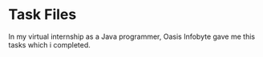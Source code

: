 <h1>Task Files</h1>
In my virtual internship as a Java programmer, Oasis Infobyte gave me this tasks which i completed.
